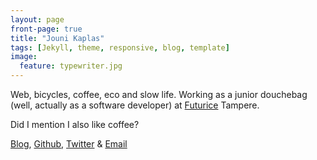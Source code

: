 ```yaml
---
layout: page
front-page: true
title: "Jouni Kaplas"
tags: [Jekyll, theme, responsive, blog, template]
image:
  feature: typewriter.jpg
---
```


Web, bicycles, coffee, eco and slow life. Working as a junior douchebag (well, actually as a software developer) at [Futurice](http://futurice.com/) Tampere.

Did I mention I also like coffee?

[Blog](/blog), [Github](https://github.com/cido/), [Twitter](https://twitter.com/JouniKaplas) & [Email](mailto:contact.dp@palvelu.kaplas.fi)